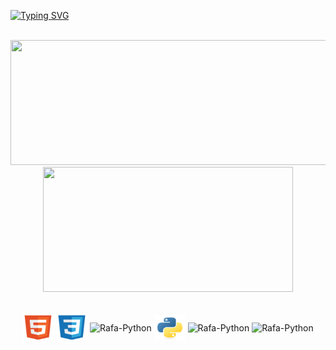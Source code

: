 [![Typing SVG](https://readme-typing-svg.herokuapp.com/?color=C577C2&size=35&center=true&vCenter=true&width=1000&lines=Olá,+me+chamo+Larissa+Crespo+Gomes;Tenho+19+anos;Sou+do+Rio+de+Janeiro,+RJ;Estudo+Ciências+da+Computação;Bem+vindo!+:%29)](https://git.io/typing-svg)

<div align='center'><br>
  <img width="600" height="200" src="https://github-readme-stats.vercel.app/api?username=Larrisa-G&show_icons=true&theme=synthwave">
  <img width="400" height="200" src="https://github-readme-stats.vercel.app/api/top-langs/?username=Larrisa-G&size_weight=0.0005&count_weight=0.3&layout=compact&theme=synthwave">
</div>

<div align='center' style="display: inline_block"><br><br>
  <img align="center" alt="Rafa-HTML" height="40" width="50" src="https://raw.githubusercontent.com/devicons/devicon/master/icons/html5/html5-original.svg">
  <img align="center" alt="Rafa-CSS" height="40" width="50" src="https://raw.githubusercontent.com/devicons/devicon/master/icons/css3/css3-original.svg">
  <img align="center" alt="Rafa-Python" height="40" width="50" src="https://cdn.jsdelivr.net/gh/devicons/devicon@latest/icons/java/java-original.svg">
  <img align="center" alt="Rafa-Python" height="40" width="50" src="https://raw.githubusercontent.com/devicons/devicon/master/icons/python/python-original.svg">  
  <img align="center" alt="Rafa-Python" height="50" width="60" src="https://cdn.jsdelivr.net/gh/devicons/devicon@latest/icons/pandas/pandas-original.svg">
  <img align="center" alt="Rafa-Python" height="60" width="70" src="https://cdn.jsdelivr.net/gh/devicons/devicon@latest/icons/sqlite/sqlite-original-wordmark.svg" />
</div>

##    